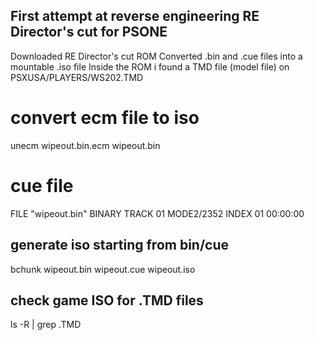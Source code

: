 
## First attempt at reverse engineering RE Director's cut for PSONE

Downloaded RE Director's cut ROM
Converted .bin and .cue files into a mountable .iso file
Inside the ROM i found a TMD file (model file) on PSXUSA/PLAYERS/WS202.TMD


# convert ecm file to iso
unecm wipeout.bin.ecm wipeout.bin

# cue file
FILE "wipeout.bin" BINARY
  TRACK 01 MODE2/2352
    INDEX 01 00:00:00

## generate iso starting from bin/cue
bchunk wipeout.bin wipeout.cue wipeout.iso

## check game ISO for .TMD files
ls -R | grep .TMD
